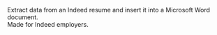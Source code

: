 Extract data from an Indeed resume and insert it into a Microsoft Word document. <br>
Made for Indeed employers.
